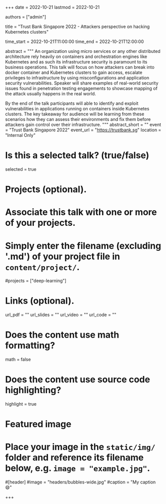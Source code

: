 +++
date = 2022-10-21
lastmod = 2022-10-21

authors = ["admin"]

title = "Trust Bank Singapore 2022 - Attackers perspective on hacking Kubernetes clusters"

time_start = 2022-10-21T11:00:00
time_end = 2022-10-21T12:00:00

abstract = """
An organization using micro services or any other distributed architecture rely heavily on containers and orchestration engines like Kubernetes and as such its infrastructure security is paramount to its business operations. This talk will focus on how attackers can break into docker container and Kubernetes clusters to gain access, escalate privileges to infrastructure by using misconfigurations and application security vulnerabilities. Speaker will share examples of real-world security issues found in penetration testing engagements to showcase mapping of the attack usually happens in the real world.

By the end of the talk participants will able to identify and exploit vulnerabilities in applications running on containers inside Kubernetes clusters. The key takeaway for audience will be learning from these scenarios how they can assess their environments and fix them before attackers gain control over their infrastructure.
"""
abstract_short = ""
event = "Trust Bank Singapore 2022"
event_url = "https://trustbank.sg"
location = "Internal Only"

# Is this a selected talk? (true/false)
selected = true

# Projects (optional).
#   Associate this talk with one or more of your projects.
#   Simply enter the filename (excluding '.md') of your project file in `content/project/`.
#projects = ["deep-learning"]

# Links (optional).
url_pdf = ""
url_slides = ""
url_video = ""
url_code = ""

# Does the content use math formatting?
math = false

# Does the content use source code highlighting?
highlight = true

# Featured image
# Place your image in the `static/img/` folder and reference its filename below, e.g. `image = "example.jpg"`.

#[header]
#image = "headers/bubbles-wide.jpg"
#caption = "My caption :smile:"

+++
